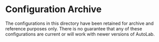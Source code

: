 # Configuration Archive

The configurations in this directory have been retained for archive and reference purposes only.
There is no guarantee that any of these configurations are current or will work with newer versions of AutoLab.
